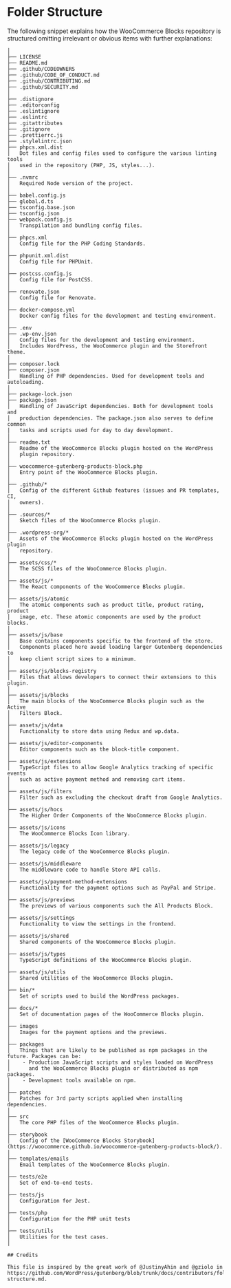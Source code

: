# Folder Structure

The following snippet explains how the WooCommerce Blocks repository is structured omitting irrelevant or obvious items with further explanations:

    │
    ├── LICENSE
    ├── README.md
    ├── .github/CODEOWNERS
    ├── .github/CODE_OF_CONDUCT.md
    ├── .github/CONTRIBUTING.md
    ├── .github/SECURITY.md
    │
    ├── .distignore
    ├── .editorconfig
    ├── .eslintignore
    ├── .eslintrc
    ├── .gitattributes
    ├── .gitignore
    ├── .prettierrc.js
    ├── .stylelintrc.json
    ├── phpcs.xml.dist
    │   Dot files and config files used to configure the various linting tools
    │   used in the repository (PHP, JS, styles...).
    │
    ├── .nvmrc
    │   Required Node version of the project.
    │
    ├── babel.config.js
    ├── global.d.ts
    ├── tsconfig.base.json
    ├── tsconfig.json
    ├── webpack.config.js
    │   Transpilation and bundling config files.
    │
    ├── phpcs.xml
    │   Config file for the PHP Coding Standards.
    │
    ├── phpunit.xml.dist
    │   Config file for PHPUnit.
    │
    ├── postcss.config.js
    │   Config file for PostCSS.
    │
    ├── renovate.json
    │   Config file for Renovate.
    │
    ├── docker-compose.yml
    │   Docker config files for the development and testing environment.
    │
    ├── .env
    ├── .wp-env.json
    │   Config files for the development and testing environment.
    │   Includes WordPress, the WooCommerce plugin and the Storefront theme.
    │
    ├── composer.lock
    ├── composer.json
    │   Handling of PHP dependencies. Used for development tools and autoloading.
    │
    ├── package-lock.json
    ├── package.json
    │	Handling of JavaScript dependencies. Both for development tools and
    │   production dependencies. The package.json also serves to define common
    |   tasks and scripts used for day to day development.
    │
    ├── readme.txt
    │   Readme of the WooCommerce Blocks plugin hosted on the WordPress
    │   plugin repository.
    │
    ├── woocommerce-gutenberg-products-block.php
    │   Entry point of the WooCommerce Blocks plugin.
    │
    ├── .github/*
    │   Config of the different Github features (issues and PR templates, CI,
    │   owners).
    │
    ├── .sources/*
    │   Sketch files of the WooCommerce Blocks plugin.
    │
    ├── .wordpress-org/*
    │   Assets of the WooCommerce Blocks plugin hosted on the WordPress plugin
    │   repository.
    │
    ├── assets/css/*
    │   The SCSS files of the WooCommerce Blocks plugin.
    │
    ├── assets/js/*
    │   The React components of the WooCommerce Blocks plugin.
    │
    ├── assets/js/atomic
    │   The atomic components such as product title, product rating, product
    │   image, etc. These atomic components are used by the product blocks.
    │
    ├── assets/js/base
    │   Base contains components specific to the frontend of the store.
    │   Components placed here avoid loading larger Gutenberg dependencies to
    │   keep client script sizes to a minimum.
    │
    ├── assets/js/blocks-registry
    │   Files that allows developers to connect their extensions to this plugin.
    │
    ├── assets/js/blocks
    │   The main blocks of the WooCommerce Blocks plugin such as the Active
    │   Filters Block.
    │
    ├── assets/js/data
    │   Functionality to store data using Redux and wp.data.
    │
    ├── assets/js/editor-components
    │   Editor components such as the block-title component.
    │
    ├── assets/js/extensions
    │   TypeScript files to allow Google Analytics tracking of specific events
    │   such as active payment method and removing cart items.
    │
    ├── assets/js/filters
    │   Filter such as excluding the checkout draft from Google Analytics.
    │
    ├── assets/js/hocs
    │   The Higher Order Components of the WooCommerce Blocks plugin.
    │
    ├── assets/js/icons
    │   The WooCommerce Blocks Icon library.
    │
    ├── assets/js/legacy
    │   The legacy code of the WooCommerce Blocks plugin.
    │
    ├── assets/js/middleware
    │   The middleware code to handle Store API calls.
    │
    ├── assets/js/payment-method-extensions
    │   Functionality for the payment options such as PayPal and Stripe.
    │
    ├── assets/js/previews
    │   The previews of various components such the All Products Block.
    │
    ├── assets/js/settings
    │   Functionality to view the settings in the frontend.
    │
    ├── assets/js/shared
    │   Shared components of the WooCommerce Blocks plugin.
    │
    ├── assets/js/types
    │   TypeScript definitions of the WooCommerce Blocks plugin.
    │
    ├── assets/js/utils
    │   Shared utilities of the WooCommerce Blocks plugin.
    │
    ├── bin/*
    │   Set of scripts used to build the WordPress packages.
    │
    ├── docs/*
    │   Set of documentation pages of the WooCommerce Blocks plugin.
    │
    ├── images
    │   Images for the payment options and the previews.
    │
    ├── packages
    │   Things that are likely to be published as npm packages in the future. Packages can be:
    │    - Production JavaScript scripts and styles loaded on WordPress
    │      and the WooCommerce Blocks plugin or distributed as npm packages.
    │    - Development tools available on npm.
    │
    ├── patches
    │   Patches for 3rd party scripts applied when installing dependencies.
    │
    ├── src
    │   The core PHP files of the WooCommerce Blocks plugin.
    │
    ├── storybook
    │   Config of the [WooCommerce Blocks Storybook](https://woocommerce.github.io/woocommerce-gutenberg-products-block/).
    │
    ├── templates/emails
    │   Email templates of the WooCommerce Blocks plugin.
    │
    ├── tests/e2e
    │   Set of end-to-end tests.
    │
    ├── tests/js
    │   Configuration for Jest.
    │
    ├── tests/php
    │   Configuration for the PHP unit tests
    │
    ├── tests/utils
    │   Utilities for the test cases.
    │

    ## Credits

    This file is inspired by the great work of @JustinyAhin and @gziolo in https://github.com/WordPress/gutenberg/blob/trunk/docs/contributors/folder-structure.md.
